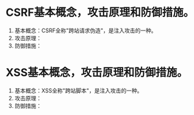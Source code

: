 # CSRF基本概念，攻击原理和防御措施。

1. 基本概念：CSRF全称"跨站请求伪造"，是注入攻击的一种。
2. 攻击原理：
3. 防御措施：

# XSS基本概念，攻击原理和防御措施。

1. 基本概念：XSS全称"跨站脚本"，是注入攻击的一种。
2. 攻击原理：
3. 防御措施：
